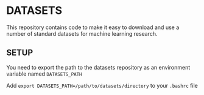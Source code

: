 # DATASETS

This repository contains code to make it easy to download and use a number of standard datasets for machine learning research.

## SETUP

You need to export the path to the datasets repository as an environment variable named `DATASETS_PATH`

Add `export DATASETS_PATH=/path/to/datasets/directory` to your `.bashrc` file